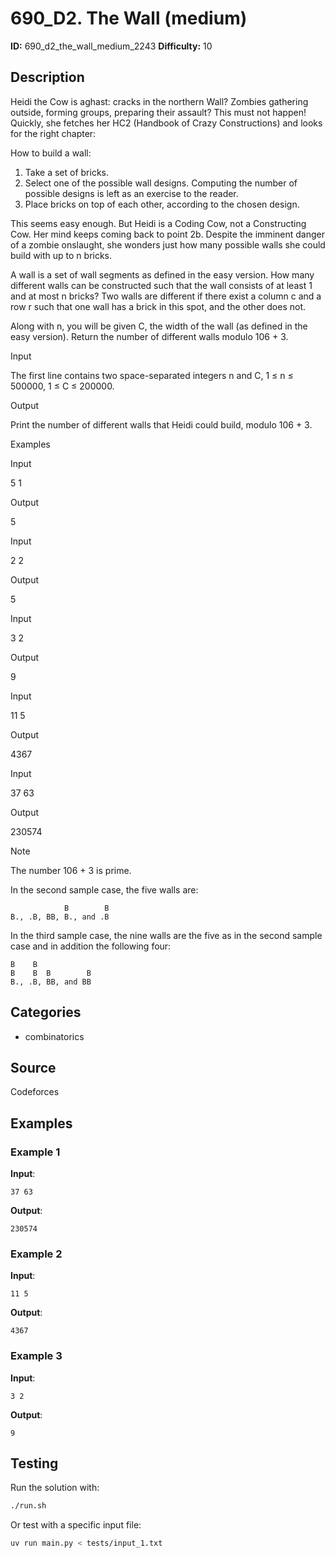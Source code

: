 # 690_D2. The Wall (medium)

**ID:** 690_d2_the_wall_medium_2243
**Difficulty:** 10

## Description

Heidi the Cow is aghast: cracks in the northern Wall? Zombies gathering outside, forming groups, preparing their assault? This must not happen! Quickly, she fetches her HC2 (Handbook of Crazy Constructions) and looks for the right chapter:

How to build a wall:

  1. Take a set of bricks.
  2. Select one of the possible wall designs. Computing the number of possible designs is left as an exercise to the reader.
  3. Place bricks on top of each other, according to the chosen design.



This seems easy enough. But Heidi is a Coding Cow, not a Constructing Cow. Her mind keeps coming back to point 2b. Despite the imminent danger of a zombie onslaught, she wonders just how many possible walls she could build with up to n bricks.

A wall is a set of wall segments as defined in the easy version. How many different walls can be constructed such that the wall consists of at least 1 and at most n bricks? Two walls are different if there exist a column c and a row r such that one wall has a brick in this spot, and the other does not.

Along with n, you will be given C, the width of the wall (as defined in the easy version). Return the number of different walls modulo 106 + 3.

Input

The first line contains two space-separated integers n and C, 1 ≤ n ≤ 500000, 1 ≤ C ≤ 200000.

Output

Print the number of different walls that Heidi could build, modulo 106 + 3.

Examples

Input

5 1


Output

5


Input

2 2


Output

5


Input

3 2


Output

9


Input

11 5


Output

4367


Input

37 63


Output

230574

Note

The number 106 + 3 is prime.

In the second sample case, the five walls are:



                B        B
    B., .B, BB, B., and .B


In the third sample case, the nine walls are the five as in the second sample case and in addition the following four:



    B    B
    B    B  B        B
    B., .B, BB, and BB


## Categories

- combinatorics

## Source

Codeforces

## Examples

### Example 1

**Input**:
```
37 63
```

**Output**:
```
230574
```

### Example 2

**Input**:
```
11 5
```

**Output**:
```
4367
```

### Example 3

**Input**:
```
3 2
```

**Output**:
```
9
```


## Testing

Run the solution with:

```bash
./run.sh
```

Or test with a specific input file:

```bash
uv run main.py < tests/input_1.txt
```
